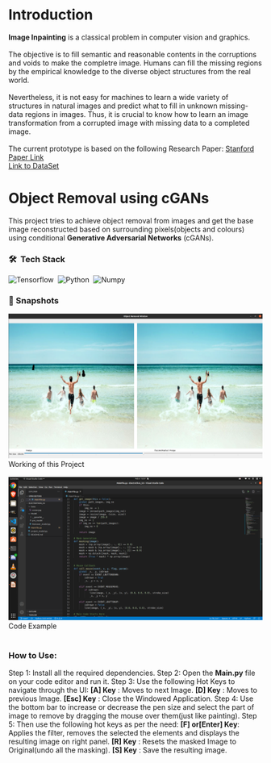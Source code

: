 # Introduction
**Image Inpainting** is a classical problem in computer vision and graphics.<br><br>
The objective is to fill semantic and reasonable contents in the corruptions and voids to make the completre image. Humans can fill the missing regions by the empirical knowledge to the diverse
object structures from the real world.<br><br>
Nevertheless, it is not easy for machines to learn a
wide variety of structures in natural images and predict what to fill in unknown missing-data
regions in images. Thus, it is crucial to know how to learn an image transformation from a
corrupted image with missing data to a completed image.<br><br>
The current prototype is based on the following Research Paper: [Stanford Paper Link](http://stanford.edu/class/ee367/Winter2018/fu_guan_yang_ee367_win18_report.pdf)<br>
[Link to DataSet](https://content.alegion.com/datasets/coco-ms-coco-dataset)

# Object Removal using cGANs
This project tries to achieve object removal from images and get the base image reconstructed based on surrounding pixels(objects and colours) using conditional **Generative Adversarial Networks** (cGANs).

### 🛠 &nbsp;Tech Stack
![Tensorflow](https://img.shields.io/badge/TensorFlow%20-%23FF6F00.svg?&style=for-the-badge&logo=TensorFlow&logoColor=white)&nbsp;
![Python](https://img.shields.io/badge/python%20-%2314354C.svg?&style=for-the-badge&logo=python&logoColor=white)&nbsp;
![Numpy](https://img.shields.io/badge/numpy%20-%23013243.svg?&style=for-the-badge&logo=numpy&logoColor=white)&nbsp;
<br>

### 🔭 Snapshots
<img src="Data/Readme/img1.png">
Working of this Project
<br><br>
<img src="Data/Readme/img2.png">
Code Example
<br><br>

### How to Use:
Step 1: Install all the required dependencies.
Step 2: Open the **Main.py** file on your code editor and run it.
Step 3: Use the following Hot Keys to navigate through the UI:
 **[A] Key**          : Moves to next Image.
 **[D] Key**          : Moves to previous Image.
 **[Esc] Key**        : Close the Windowed Application.
Step 4: Use the bottom bar to increase or decrease the pen size and select the part of image to remove by dragging the mouse over them(just like painting).
Step 5: Then use the following hot keys as per the need: 
 **[F] or[Enter] Key**: Applies the filter, removes the selected the elements and displays the resulting image on right panel.
 **[R] Key**          : Resets the masked Image to Original(undo all the masking).
 **[S] Key**          : Save the resulting image.
